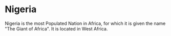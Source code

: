 # Nigeria

Nigeria is the most Populated Nation in Africa, for which it is given the name "The Giant of Africa". It is located in West Africa.